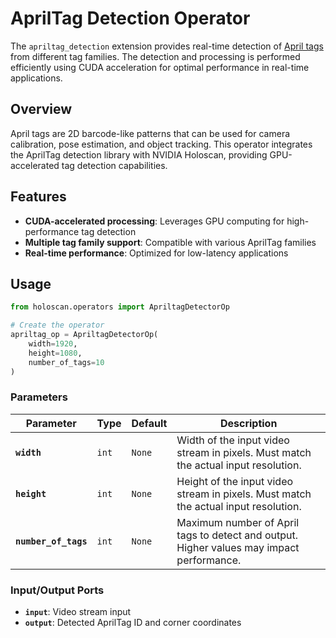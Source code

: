 # AprilTag Detection Operator

The `apriltag_detection` extension provides real-time detection of [April tags](https://github.com/AprilRobotics/apriltag) from different tag families. The detection and processing is performed efficiently using CUDA acceleration for optimal performance in real-time applications.

## Overview

April tags are 2D barcode-like patterns that can be used for camera calibration, pose estimation, and object tracking. This operator integrates the AprilTag detection library with NVIDIA Holoscan, providing GPU-accelerated tag detection capabilities.

## Features

- **CUDA-accelerated processing**: Leverages GPU computing for high-performance tag detection
- **Multiple tag family support**: Compatible with various AprilTag families
- **Real-time performance**: Optimized for low-latency applications

## Usage

```python
from holoscan.operators import ApriltagDetectorOp

# Create the operator
apriltag_op = ApriltagDetectorOp(
    width=1920,
    height=1080,
    number_of_tags=10
)
```

### Parameters

| Parameter | Type | Default | Description |
|-----------|------|---------|-------------|
| **`width`** | `int` | `None` | Width of the input video stream in pixels. Must match the actual input resolution. |
| **`height`** | `int` | `None` | Height of the input video stream in pixels. Must match the actual input resolution. |
| **`number_of_tags`** | `int` | `None` | Maximum number of April tags to detect and output. Higher values may impact performance. |

### Input/Output Ports

- **`input`**: Video stream input
- **`output`**: Detected AprilTag ID and corner coordinates
